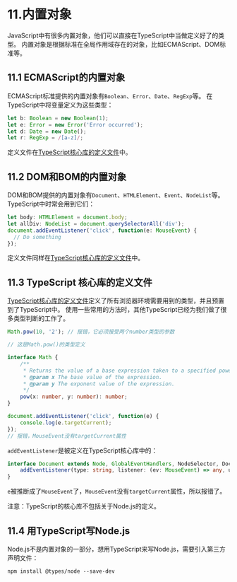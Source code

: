 # 11.内置对象

JavaScript中有很多内置对象，他们可以直接在TypeScript中当做定义好了的类型。
内置对象是根据标准在全局作用域存在的对象，比如ECMAScript、DOM标准等。
​

## 11.1 ECMAScript的内置对象
ECMAScript标准提供的内置对象有`Boolean`、`Error`、`Date`、`RegExp`等。
在TypeScript中将变量定义为这些类型：
```typescript
let b: Boolean = new Boolean(1);
let e: Error = new Error('Error occurred');
let d: Date = new Date();
let r: RegExp = /[a-z]/;
```
定义文件在[TypeScript核心库的定义文件](https://github.com/Microsoft/TypeScript/tree/main/src/lib)中。
​

## 11.2 DOM和BOM的内置对象
DOM和BOM提供的内置对象有`Document`、`HTMLElement`、`Event`、`NodeList`等。
TypeScript中时常会用到它们：
```typescript
let body: HTMLElement = document.body;
let allDiv: NodeList = document.querySelectorAll('div');
document.addEventListener('click', function(e: MouseEvent) {
  // Do something
});
```
定义文件同样在[TypeScript核心库的定义文件](https://github.com/Microsoft/TypeScript/tree/main/src/lib)中。
​

## 11.3 TypeScript 核心库的定义文件
[TypeScript核心库的定义文件](https://github.com/Microsoft/TypeScript/tree/main/src/lib)定义了所有浏览器环境需要用到的类型，并且预置到了TypeScript中。
使用一些常用的方法时，其他TypeScript已经为我们做了很多类型判断的工作了。
```typescript
Math.pow(10, '2'); // 报错，它必须接受两个number类型的参数
```
```typescript
// 这是Math.pow()的类型定义

interface Math {
    /**
     * Returns the value of a base expression taken to a specified power.
     * @param x The base value of the expression.
     * @param y The exponent value of the expression.
     */
    pow(x: number, y: number): number;
}
```


```typescript
document.addEventListener('click', function(e) {
    console.log(e.targetCurrent);
});
// 报错，MouseEvent没有targetCurrent属性
```
`addEventListener`是被定义在TypeScript核心库中的：
```typescript
interface Document extends Node, GlobalEventHandlers, NodeSelector, DocumentEvent {
    addEventListener(type: string, listener: (ev: MouseEvent) => any, useCapture?: boolean): void;
}
```
`e`被推断成了`MouseEvent`了，`MouseEvent`没有`targetCurrent`属性，所以报错了。
​

注意：TypeScript的核心库不包括关于Node.js的定义。
​

## 11.4 用TypeScript写Node.js
Node.js不是内置对象的一部分，想用TypeScript来写Node.js，需要引入第三方声明文件：
```
npm install @types/node --save-dev
```
